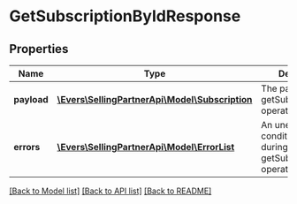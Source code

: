 # GetSubscriptionByIdResponse

## Properties
Name | Type | Description | Notes
------------ | ------------- | ------------- | -------------
**payload** | [**\Evers\SellingPartnerApi\Model\Subscription**](Subscription.md) | The payload for the getSubscriptionById operation. | [optional] 
**errors** | [**\Evers\SellingPartnerApi\Model\ErrorList**](ErrorList.md) | An unexpected condition occurred during the getSubscriptionById operation. | [optional] 

[[Back to Model list]](../README.md#documentation-for-models) [[Back to API list]](../README.md#documentation-for-api-endpoints) [[Back to README]](../README.md)


